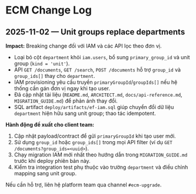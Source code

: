 # ECM Change Log

## 2025-11-02 — Unit groups replace departments

**Impact:** Breaking change đối với IAM và các API lọc theo đơn vị.

- Loại bỏ cột `department` khỏi `iam.users`, bổ sung `primary_group_id` và unit group (`kind = 'unit'`).
- API `GET /documents`, `GET /search`, `POST /documents` hỗ trợ `group_id` và `group_ids[]` thay cho `department`.
- IAM provisioning yêu cầu truyền `primaryGroupId`/`groupIds[]` nếu hệ thống cần gán đơn vị ngay khi tạo user.
- Đã cập nhật tài liệu (`README.md`, `ARCHITECT.md`, `docs/api-reference.md`, `MIGRATION_GUIDE.md`) để phản ánh thay đổi.
- SQL artifact `deploy/artifacts/ef-iam.sql` giúp chuyển đổi dữ liệu `department` hiện hữu sang unit group; thao tác idempotent.

**Hành động đề xuất cho client team:**

1. Cập nhật payload/contract để gửi `primaryGroupId` khi tạo user mới.
2. Sử dụng `group_id` hoặc `group_ids[]` trong mọi API filter (ví dụ `GET /documents?group_ids=<uuid>`).
3. Chạy migration IAM mới nhất theo hướng dẫn trong `MIGRATION_GUIDE.md` trước khi deploy phiên bản này.
4. Kiểm tra integration test phụ thuộc vào trường `department` và điều chỉnh mapping sang unit group.

Nếu cần hỗ trợ, liên hệ platform team qua channel `#ecm-upgrade`.
